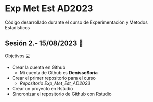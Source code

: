 # Exp Met Est AD2023
Código desarrollado durante el curso de Experimentación y Métodos Estadísticos

## Sesión 2.- 15/08/2023 :calendar:
Objetivos 💻
* Crear la cuenta en Github  
  * Mi cuenta de Github es **DenisseSoria**
* Crear el primer repositorio para el curso
  * _Repositorio Exp_Met_Est_AD2023_
* Crear un proyecto en Rstudio
* Sincronizar el repositorio de Github con Rstudio
